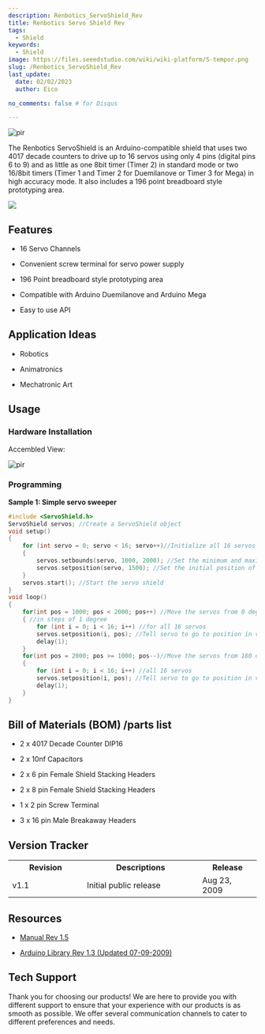 ```yaml
---
description: Renbotics_ServoShield_Rev
title: Renbotics Servo Shield Rev
tags:
  - Shield
keywords:
  - Shield
image: https://files.seeedstudio.com/wiki/wiki-platform/S-tempor.png
slug: /Renbotics_ServoShield_Rev
last_update:
  date: 02/02/2023  
  author: Eico 

no_comments: false # for Disqus

---
```


<p style={{textAlign: 'center'}}><img src="https://media-cdn.seeedstudio.com/media/catalog/product/cache/b5e839932a12c6938f4f9ff16fa3726a/h/t/httpsstatics3.seeedstudio.comimagesproductservoshieldkitlarge.jpg" alt="pir" width={600} height="auto" /></p>

The Renbotics ServoShield is an Arduino-compatible shield that uses two 4017 decade counters to drive up to 16 servos using only 4 pins (digital pins 6 to 9) and as little as one 8bit timer (Timer 2) in standard mode or two 16/8bit timers (Timer 1 and Timer 2 for Duemilanove or Timer 3 for Mega) in high accuracy mode. It also includes a 196 point breadboard style prototyping area.

<p style={{textAlign: 'center'}}><a href="https://www.seeedstudio.com/Renbotics-ServoShield-V2.0-p-1299.html" target="_blank"><img src="https://files.seeedstudio.com/wiki/Seeed-WiKi/docs/images/300px-Get_One_Now_Banner-ragular.png" /></a></p>

## Features

* 16 Servo Channels

* Convenient screw terminal for servo power supply

* 196 Point breadboard style prototyping area

* Compatible with Arduino Duemilanove and Arduino Mega

* Easy to use API

## Application Ideas

* Robotics

* Animatronics

* Mechatronic Art

## Usage

### Hardware Installation

Accembled View:

<p style={{textAlign: 'center'}}><img src="http://bz.seeedstudio.com/depot/images/product/StackedLarge.jpg" alt="pir" width={600} height="auto" /></p>

### Programming

**Sample 1: Simple servo sweeper**

```cpp
#include <ServoShield.h>
ServoShield servos; //Create a ServoShield object
void setup()
{
    for (int servo = 0; servo < 16; servo++)//Initialize all 16 servos
    {
        servos.setbounds(servo, 1000, 2000); //Set the minimum and maximum pulse duration
        servos.setposition(servo, 1500); //Set the initial position of the servo
    }
    servos.start(); //Start the servo shield
}
void loop()
{
    for(int pos = 1000; pos < 2000; pos++) //Move the servos from 0 degrees to 180 degrees
    { //in steps of 1 degree
        for (int i = 0; i < 16; i++) //for all 16 servos
        servos.setposition(i, pos); //Tell servo to go to position in variable 'pos'
        delay(1);
    }
    for(int pos = 2000; pos >= 1000; pos--)//Move the servos from 180 degrees to 0 degrees
    {
        for (int i = 0; i < 16; i++) //all 16 servos
        servos.setposition(i, pos); //Tell servo to go to position in variable 'pos'
        delay(1);
    }
}
```

## Bill of Materials (BOM) /parts list

* 2 x 4017 Decade Counter DIP16

* 2 x 10nf Capacitors

* 2 x 6 pin Female Shield Stacking Headers

* 2 x 8 pin Female Shield Stacking Headers

* 1 x 2 pin Screw Terminal

* 3 x 16 pin Male Breakaway Headers

## Version Tracker

<table>
<tr>
<th> Revision
</th>
<th> Descriptions
</th>
<th> Release
</th></tr>
<tr>
<td width="300px"> v1.1
</td>
<td width="500px"> Initial public release
</td>
<td width="200px"> Aug 23, 2009
</td></tr></table>

## Resources

* [Manual Rev 1.5](https://www.seeedstudio.com/depot/datasheet/RenboticsServoShield1.5.pdf)

* [Arduino Library Rev 1.3 (Updated 07-09-2009)](https://www.seeedstudio.com/depot/images/product/ServoShield.zip)

## Tech Support

Thank you for choosing our products! We are here to provide you with different support to ensure that your experience with our products is as smooth as possible. We offer several communication channels to cater to different preferences and needs.

<div class="button_tech_support_container">
<a href="https://forum.seeedstudio.com/" class="button_forum"></a> 
<a href="https://www.seeedstudio.com/contacts" class="button_email"></a>
</div>

<div class="button_tech_support_container">
<a href="https://discord.gg/eWkprNDMU7" class="button_discord"></a> 
<a href="https://github.com/Seeed-Studio/wiki-documents/discussions/69" class="button_discussion"></a>
</div>
